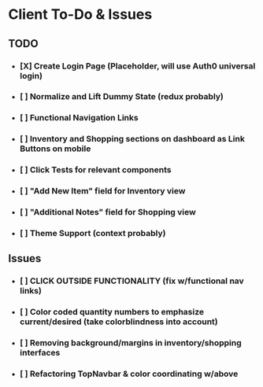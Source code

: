 # Client To-Do & Issues

## TODO
- ### [X] Create Login Page (Placeholder, will use Auth0 universal login)
- ### [ ] Normalize and Lift Dummy State (redux probably)
- ### [ ] Functional Navigation Links
- ### [ ] Inventory and Shopping sections on dashboard as Link Buttons on mobile
- ### [ ] Click Tests for relevant components
- ### [ ] "Add New Item" field for Inventory view
- ### [ ] "Additional Notes" field for Shopping view
- ### [ ] Theme Support (context probably)

## Issues
- ### [ ] CLICK OUTSIDE FUNCTIONALITY (fix w/functional nav links)
- ### [ ] Color coded quantity numbers to emphasize current/desired (take colorblindness into account)
- ### [ ] Removing background/margins in inventory/shopping interfaces
- ### [ ] Refactoring TopNavbar & color coordinating w/above